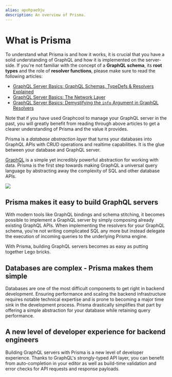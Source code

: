 ```yaml
---
alias: apohpae9ju 
description: An overview of Prisma.
---
```


# What is Prisma

<InfoBox>

To understand what Prisma is and how it works, it is crucial that you have a solid understanding of GraphQL and how it is implemented on the server-side. If you're not familiar with the concept of a **GraphQL schema**, its **root types** and the role of **resolver functions**, please make sure to read the following articles:

- [GraphQL Server Basics: GraphQL Schemas, TypeDefs & Resolvers Explained](https://www.prisma.io/blog/graphql-server-basics-the-schema-ac5e2950214e/)
- [GraphQL Server Basics: The Network Layer](https://www.prisma.io/blog/graphql-server-basics-the-network-layer-51d97d21861/)
- [GraphQL Server Basics: Demystifying the `info` Argument in GraphQL Resolvers](https://www.prisma.io/blog/graphql-server-basics-demystifying-the-info-argument-in-graphql-resolvers-6f26249f613a/)

Note that if you have used Graphcool to manage your GraphQL server in the past, you will greatly benefit from reading through above articles to get a clearer understanding of Prisma and the value it provides.

</InfoBox>

Prisma is a _database abstraction layer_ that turns your databases into GraphQL APIs with CRUD operations and realtime capabilities. It is the glue between your database and GraphQL server.

[GraphQL](http://graphql.org/) is a simple yet incredibly powerful abstraction for working with data. Prisma is the first step towards making GraphQL a universal query language by abstracting away the complexity of SQL and other database APIs.

![](https://imgur.com/g41vZah.png)

## Prisma makes it easy to build GraphQL servers

With modern tools like GraphQL bindings and schema stitching, it becomes possible to implement a GraphQL server by simply composing already existing GraphQL APIs. When implementing the resolvers for your GraphQL schema, you're not writing complicated SQL any more but instead delegate the execution of incoming queries to the underlying Prisma engine.

With Prisma, building GraphQL servers becomes as easy as putting together Lego bricks.

## Databases are complex - Prisma makes them simple

Databases are one of the most difficult components to get right in backend development. Ensuring performance and scaling the backend infrastructure requires notable technical expertise and is prone to becoming a major time sink in the development process. Prisma drastically simplifies that part by offering a simple abstraction for your database while retaining query performance.

## A new level of developer experience for backend engineers

Building GraphQL servers with Prisma is a new level of developer experience. Thanks to GraphQL's strongly-typed API layer, you can benefit from auto-completion in your editor as well as build-time validation and error checks for API requests and response payloads.
